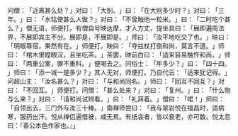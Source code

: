 问僧：​「近离甚么处？​」对曰：​「大别。​」曰：​「在大别多少时？​」对曰：​「三年。​」曰：​「水牯使甚么人做？​」对曰：​「不曾触他一粒米。​」曰：​「二时吃个甚么？​」僧无语，师便打。有僧自号映达摩，才入方丈，提坐具曰：​「展即遍周法界，不展即宾主不分。展即是，不展即是。​」师曰：​「汝平地吃交了也。​」映曰：​「明眼尊宿，果然有在。​」师便打。映曰：​「夺拄杖打倒和尚，莫言不道。​」师曰：​「棺木里瞠眼汉，且坐吃茶。​」茶罢，映前白曰：​「适来容易触忤和尚。​」师曰：​「两重公案，罪不重科。​」便喝去之。问俗士：​「年多少？​」曰：​「四十四。​」师曰：​「添一减一是多少？​」其人无对，师便打。乃自代云：​「适来犹记得。​」问超山主：​「汝名甚么？​」对曰：​「与和尚同名。​」师曰：​「回互不回互？​」对曰：​「不回互。​」师便打。问僧：​「甚么处来？​」对曰：​「复州。​」曰：​「什么物与么来？​」对曰：​「请和尚试辨看。​」曰：​「礼拜着。​」僧曰：​「喏！」师曰：​「自领出去，三门外与汝三十棒。​」南禅师尝曰：​「我与翠岩悦在福昌时，适病寒，服药出汗。悦从禅侣遍借被，咸无焉。有纸衾者，皆以衰老，亦可数。悦太息曰：『善公本色作家也。』」